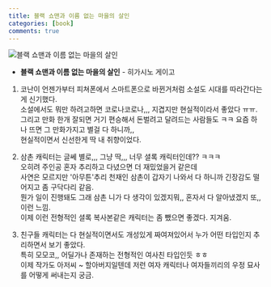 ```yaml
---
title: 블랙 쇼맨과 이름 없는 마을의 살인
categories: [book]
comments: true
---
```

![블랙 쇼맨과 이름 없는 마을의 살인](https://suu978.github.io/Suu97/assets/img/book1.jpg)

+ **블랙 쇼맨과 이름 없는 마을의 살인** - 히가시노 게이고   
   
1. 코난이 언젠가부터 피쳐폰에서 스마트폰으로 바뀐거처럼 소설도 시대를 따라간다는게 신기했다.   
   소설에서도 뭐만 하려고하면 코로나코로나,,, 지겹지만 현실적이라서 좋았다 ㅠㅠ.   
   그리고 만화 한개 잘되면 거기 편승해서 돈벌려고 달려드는 사람들도 ㅋㅋ 요즘 하나 뜨면 그 만화가지고 별걸 다 하니까,,   
   현실적이면서 신선한게 딱 내 취향이었다.
   
2. 삼촌 캐릭터는 글쎄 별로,,, 그냥 딱,,, 너무 셜록 캐릭터인데?? ㅋㅋㅋ   
   오히려 주인공 혼자 추리하고 다녔으면 더 재밌었을거 같은데   
   사연은 모르지만 '아무튼'추리 천재인 삼촌이 갑자기 나와서 다 하니까 긴장감도 떨어지고 좀 구닥다리 같음.   
   뭔가 일이 진행돼도 그래 삼촌 니가 다 생각이 있겠지뭐,, 혼자서 다 알아냈겠지 또,, 이런 느낌.   
   이제 이런 전형적인 셜록 복사본같은 캐릭터는 좀 뺐으면 좋겠다. 지겨움.
   
3. 친구들 캐릭터는 다 현실적이면서도 개성있게 짜여져있어서 누가 어떤 타입인지 추리하면서 보기 좋았다.   
   특히 모모코,, 어딜가나 존재하는 전형적인 여사친 타입인듯 ㅎㅎ   
   이제 작가도 아저씨 ~ 할아버지일텐데 저런 여자 캐릭터나 여자들끼리의 우정 묘사를 어떻게 써내는지 궁금.
